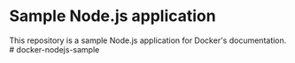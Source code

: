 # Sample Node.js application

This repository is a sample Node.js application for Docker's documentation.
#   d o c k e r - n o d e j s - s a m p l e  
 